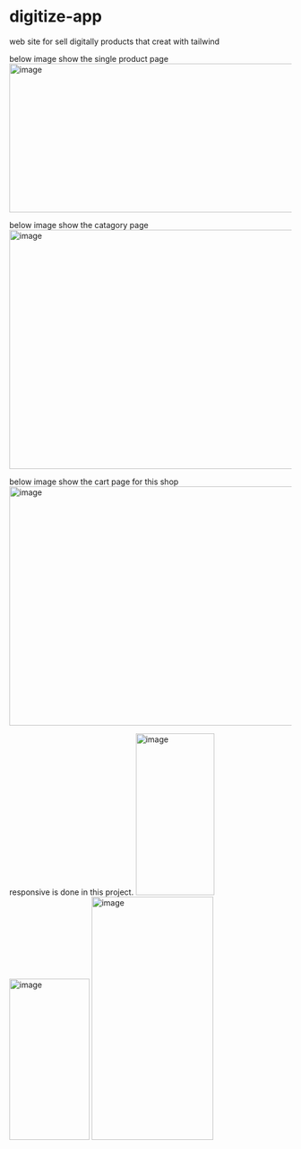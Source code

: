 # digitize-app
web site for sell digitally products that creat with tailwind

below image show the single product page
<img width="623" height="265" alt="image" src="https://github.com/user-attachments/assets/47a2d5cd-d5bf-4ac6-8d02-dd43351fb933" />


below image show the catagory page 
<img width="623" height="426" alt="image" src="https://github.com/user-attachments/assets/46ca7d08-fe92-4540-89f5-11d8e686dab2" />


below image show the cart page for this shop
<img width="623" height="426" alt="image" src="https://github.com/user-attachments/assets/b2abdbac-0a01-4edf-92de-11b8c0b7545a" />

responsive is done in this project.
<img width="140" height="288" alt="image" src="https://github.com/user-attachments/assets/0cca8b07-ef95-4caa-8e95-5fc9963d1c12" />
<img width="143" height="287" alt="image" src="https://github.com/user-attachments/assets/1345ebcf-b198-4bb2-a9f7-f55db6ffc54b" />
<img width="217" height="433" alt="image" src="https://github.com/user-attachments/assets/de406c13-5050-48d3-a264-bc6f1eea29e6" />

